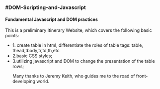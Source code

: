<h3>#DOM-Scripting-and-Javascript</h3>
<h4>Fundamental Javascript and DOM practices</h4>
<p>This is a preliminary Itinerary Website, which covers the following basic points:</p>
<ul>
<li>
1. create table in html, differentiate the roles of table tags: table, thead,tbody,tr,td,th,etc
</li>
<li>
2.basic CSS styles;
</li>
<li>
3.utilizing javascript and DOM to change the presentation of the table rows;
</li>

Many thanks to Jeremy Keith, who guides me to the road of front-developing world.
